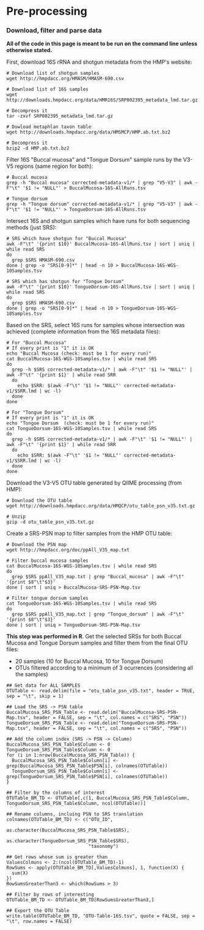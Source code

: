 # Pre-processing

### Download, filter and parse data

**All of the code in this page is meant to be run on the command line unless otherwise stated.** 

First, download 16S rRNA and shotgun metadata from the HMP's website:
```{r eval=FALSE, engine='bash'}
# Download list of shotgun samples
wget http://hmpdacc.org/HMASM/HMASM-690.csv

# Download list of 16S samples
wget http://downloads.hmpdacc.org/data/HMR16S/SRP002395_metadata_lmd.tar.gz

# Decompress it
tar -zxvf SRP002395_metadata_lmd.tar.gz

# Dowload metaphlan taxon table
wget http://downloads.hmpdacc.org/data/HMSMCP/HMP.ab.txt.bz2

# Decompress it 
bzip2 -d HMP.ab.txt.bz2
```

Filter 16S "Buccal mucosa" and "Tongue Dorsum" sample runs by the V3-V5 regions (same region for both):
```{r eval=FALSE, engine='bash'}
# Buccal mucosa
grep -h "Buccal mucosa" corrected-metadata-v1/* | grep "V5-V3" | awk -F"\t" '$1 != "NULL"' > BuccalMucosa-16S-AllRuns.tsv

# Tongue dorsum
grep -h "Tongue dorsum" corrected-metadata-v1/* | grep "V5-V3" | awk -F"\t" '$1 != "NULL"' > TongueDorsum-16S-AllRuns.tsv
```

Intersect 16S and shotgun samples which have runs for both sequencing methods (just SRS):
```{r eval=FALSE, engine='bash'}
# SRS which have shotgun for "Buccal Mucosa"
awk -F"\t" '{print $10}' BuccalMucosa-16S-AllRuns.tsv | sort | uniq | while read SRS
do
  grep $SRS HMASM-690.csv
done | grep -o "SRS[0-9]*" | head -n 10 > BuccalMucosa-16S-WGS-10Samples.tsv

# SRS which has shotgun for "Tongue Dorsum"
awk -F"\t" '{print $10}' TongueDorsum-16S-AllRuns.tsv | sort | uniq | while read SRS
do
  grep $SRS HMASM-690.csv 
done | grep -o "SRS[0-9]*" | head -n 10 > TongueDorsum-16S-WGS-10Samples.tsv
```

Based on the SRS, select 16S runs for  samples whose intersection was achieved (complete information from the 16S metadata files):
```{r eval=FALSE, engine='bash'}
# For "Buccal Muccosa"
# If every print is "1" it is OK
echo "Buccal Mucosa (check: must be 1 for every run)"
cat BuccalMucosa-16S-WGS-10Samples.tsv | while read SRS
do
  grep -h $SRS corrected-metadata-v1/* | awk -F"\t" '$1 != "NULL"' | awk -F"\t" '{print $1}' | while read SRR
  do
    echo $SRR: $(awk -F"\t" '$1 != "NULL"' corrected-metadata-v1/$SRR.lmd | wc -l)
  done
done

# For "Tongue Dorsum"
# If every print is "1" it is OK
echo "Tongue Dorsum  (check: must be 1 for every run)"
cat TongueDorsum-16S-WGS-10Samples.tsv | while read SRS
do
  grep -h $SRS corrected-metadata-v1/* | awk -F"\t" '$1 != "NULL"' | awk -F"\t" '{print $1}' | while read SRR
  do
    echo $SRR: $(awk -F"\t" '$1 != "NULL"' corrected-metadata-v1/$SRR.lmd | wc -l)
  done
done
```

Download the V3-V5 OTU table generated by QIIME processing (from HMP):
```{r eval=FALSE, engine='bash'}
# Download the OTU table 
wget http://downloads.hmpdacc.org/data/HMQCP/otu_table_psn_v35.txt.gz

# Unzip 
gzip -d otu_table_psn_v35.txt.gz
```

Create a SRS-PSN map to filter samples from the HMP OTU table:
```{r eval=FALSE, engine='bash'}
# Download the PSN map
wget http://hmpdacc.org/doc/ppAll_V35_map.txt

# Filter buccal mucosa samples
cat BuccalMucosa-16S-WGS-10Samples.tsv | while read SRS
do
  grep $SRS ppAll_V35_map.txt | grep "Buccal_mucosa" | awk -F"\t" '{print $8"\t"$3}'
done | sort | uniq > BuccalMucosa-SRS-PSN-Map.tsv

# Filter tongue dorsum samples
cat TongueDorsum-16S-WGS-10Samples.tsv | while read SRS
do
  grep $SRS ppAll_V35_map.txt | grep "Tongue_dorsum" | awk -F"\t" '{print $8"\t"$3}'
done | sort | uniq > TongueDorsum-SRS-PSN-Map.tsv
```

**This step was performed in R**. 
Get the selected SRSs for both Buccal Mucosa and Tongue Dorsum samples and filter them from the final OTU files:

* 20 samples (10 for Buccal Mucosa, 10 for Tongue Dorsum)
* OTUs filtered according to a minimum of 3 ocurrences (considering all the samples)

```{r eval=FALSE}
## Get data for ALL SAMPLES
OTUTable <- read.delim(file = "otu_table_psn_v35.txt", header = TRUE, sep = "\t", skip = 1)

## Load the SRS -> PSN table
BuccalMucosa_SRS_PSN_Table <- read.delim("BuccalMucosa-SRS-PSN-Map.tsv", header = FALSE, sep = "\t", col.names = c("SRS", "PSN"))
TongueDorsum_SRS_PSN_Table <- read.delim("TongueDorsum-SRS-PSN-Map.tsv", header = FALSE, sep = "\t", col.names = c("SRS", "PSN"))

## Add the column index (SRS -> PSN -> Column)
BuccalMucosa_SRS_PSN_Table$Column <- 0
TongueDorsum_SRS_PSN_Table$Column <- 0
for (i in 1:nrow(BuccalMucosa_SRS_PSN_Table)) {
  BuccalMucosa_SRS_PSN_Table$Column[i] <- grep(BuccalMucosa_SRS_PSN_Table$PSN[i], colnames(OTUTable))
  TongueDorsum_SRS_PSN_Table$Column[i] <- grep(TongueDorsum_SRS_PSN_Table$PSN[i], colnames(OTUTable))
}

## Filter by the columns of interest
OTUTable_BM_TD <- OTUTable[,c(1, BuccalMucosa_SRS_PSN_Table$Column, TongueDorsum_SRS_PSN_Table$Column, ncol(OTUTable))]

## Rename columns, incluing PSN to SRS translation
colnames(OTUTable_BM_TD) <- c("OTU_ID",
                              as.character(BuccalMucosa_SRS_PSN_Table$SRS),
                              as.character(TongueDorsum_SRS_PSN_Table$SRS),
                              "taxonomy")

## Get rows whose sum is greater than 
ValuesColmuns <- 2:(ncol(OTUTable_BM_TD)-1)
RowSums <- apply(OTUTable_BM_TD[,ValuesColmuns], 1, function(X) {
  sum(X)
})
RowSumsGreaterThan3 <- which(RowSums > 3)

## Filter by rows of interesting
OTUTable_BM_TD <- OTUTable_BM_TD[RowSumsGreaterThan3,]

## Export the OTU Table
write.table(OTUTable_BM_TD, "OTU-Table-16S.tsv", quote = FALSE, sep = "\t", row.names = FALSE)
```

